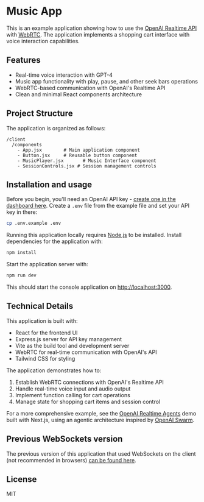 # Music App

This is an example application showing how to use the [OpenAI Realtime API](https://platform.openai.com/docs/guides/realtime) with [WebRTC](https://platform.openai.com/docs/guides/realtime-webrtc). The application implements a shopping cart interface with voice interaction capabilities.

## Features

- Real-time voice interaction with GPT-4
- Music app functionality with play, pause, and other seek bars operations
- WebRTC-based communication with OpenAI's Realtime API
- Clean and minimal React components architecture

## Project Structure

The application is organized as follows:

```
/client
  /components
    - App.jsx        # Main application component
    - Button.jsx     # Reusable button component
    - MusicPlayer.jsx       # Music Interface component
    - SessionControls.jsx # Session management controls
```


## Installation and usage

Before you begin, you'll need an OpenAI API key - [create one in the dashboard here](https://platform.openai.com/settings/api-keys). Create a `.env` file from the example file and set your API key in there:

```bash
cp .env.example .env
```

Running this application locally requires [Node.js](https://nodejs.org/) to be installed. Install dependencies for the application with:

```bash
npm install
```

Start the application server with:

```bash
npm run dev
```

This should start the console application on [http://localhost:3000](http://localhost:3000).

## Technical Details

This application is built with:
- React for the frontend UI
- Express.js server for API key management
- Vite as the build tool and development server
- WebRTC for real-time communication with OpenAI's API
- Tailwind CSS for styling

The application demonstrates how to:
1. Establish WebRTC connections with OpenAI's Realtime API
2. Handle real-time voice input and audio output
3. Implement function calling for cart operations
4. Manage state for shopping cart items and session control

For a more comprehensive example, see the [OpenAI Realtime Agents](https://github.com/openai/openai-realtime-agents) demo built with Next.js, using an agentic architecture inspired by [OpenAI Swarm](https://github.com/openai/swarm).

## Previous WebSockets version

The previous version of this application that used WebSockets on the client (not recommended in browsers) [can be found here](https://github.com/openai/openai-realtime-console/tree/websockets).

## License

MIT
